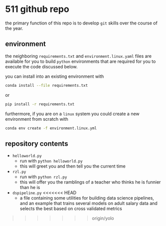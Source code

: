 # 511 github repo

the primary function of this repo is to develop `git` skills over the course of the year.


## environment

the neighboring `requirements.txt` and `environment.linux.yaml` files are available for you to build `python` environments that are required for you to execute the code discussed below.

you can install into an existing environment with

``` sh
conda install --file requirements.txt
```

or

``` sh
pip install -r requirements.txt
```

furthermore, if you are on a `linux` system you could create a new environment from scratch with

``` sh
conda env create -f environment.linux.yml
```


## repository contents

+ `helloworld.py`
    + run with `python helloworld.py`
    + this will greet you and then tell you the current time
+ `rzl.py`
    + run with `python rzl.py`
    + this will offer you the ramblings of a teacher who thinks he is funnier than he is
+ `dspipeline.py`
<<<<<<< HEAD
    + a file containing some utilities for building data science pipelines, and an example that trains several models on adult salary data and selects the best based on cross validated metrics
>>>>>>> origin/yolo

